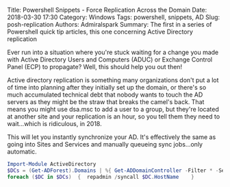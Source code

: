 Title: Powershell Snippets - Force Replication Across the Domain
Date: 2018-03-30 17:30
Category: Windows
Tags: powershell, snippets, AD
Slug: posh-replication
Authors: Admiralspark
Summary: The first in a series of Powershell quick tip articles, this one concerning Active Directory replication

Ever run into a situation where you're stuck waiting for a change you made with Active Directory Users and Computers (ADUC) or Exchange Control Panel (ECP) to propagate? Well, this should help you out then! 

Active directory replication is something many organizations don't put a lot of time into planning after they initially set up the domain, or there's so much accumulated technical debt that nobody wants to touch the AD servers as they might be the straw that breaks the camel's back. That means you might use dsa.msc to add a user to a group, but they're located at another site and your replication is an hour, so you tell them they need to wait...which is ridiculous, in 2018. 

This will let you instantly synchronize your AD. It's effectively the same as going into Sites and Services and manually queueing sync jobs...only automatic. 

```powershell
Import-Module ActiveDirectory
$DCs = (Get-ADForest).Domains | %{ Get-ADDomainController -Filter * -Server $_ } | select HostName
foreach ($DC in $DCs)  {  repadmin /syncall $DC.HostName    }
```